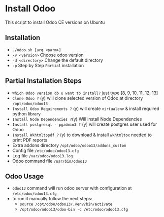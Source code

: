 
# Install Odoo

This script to install Odoo CE versions on Ubuntu

## Installation	
- `./odoo.sh [arg <parm>]`
- `-v <version>` Choose odoo version
- `-d <directory>` Change the default directory
- `-p` Step by Step `Partial` installation 

## Partial Installation Steps
- `Which Odoo version do u want to install?` just type [8, 9, 10, 11, 12, 13]
- `Clone Odoo ?` (y) will clone selected version of Odoo at directory `/opt/odoo/odoo13`
- `Install Odoo Requirements ?` (y) will create `virtualenv` & install required python library
- `Install Node Dependencies ?`(y) Will install Node Dependencies
- `Install postgresql - pgadmin3 ?` (y) will create postgres user used for Odoo
- `Install Wkhtmltopdf ?` (y) to download & install `wkhtmltox` needed to print PDF reports 
- Extra addons directory `/opt/odoo/odoo13/addons_custom`
- Config file `/etc/odoo/odoo13.cfg`
- Log file `/var/odoo/odoo13.log`
- Odoo command file `/usr/bin/odoo13`

## Odoo Usage
- `odoo13` command will run odoo server with configuration at `/etc/odoo/odoo13.cfg`
- to run it manually follow the next steps: 
	- `source /opt/odoo/odoo13/.venv/bin/activate`
	- `/opt/odoo/odoo13/odoo-bin -c /etc/odoo/odoo13.cfg`
